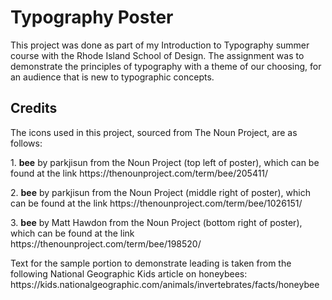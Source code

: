 <h1>Typography Poster</h1>
<p>This project was done as part of my Introduction to Typography summer course with the Rhode Island School of Design. The assignment was to demonstrate the principles of typography with a theme of our choosing, for an audience that is new to typographic concepts.

<h2>Credits</h2>
<p>The icons used in this project, sourced from The Noun Project, are as follows:</p>
<p>1. <strong>bee</strong> by parkjisun from the Noun Project (top left of poster), which can be found at the link https://thenounproject.com/term/bee/205411/</p>
<p>2. <strong>bee</strong> by parkjisun from the Noun Project (middle right of poster), which can be found at the link https://thenounproject.com/term/bee/1026151/</p>
<p>3. <strong>bee</strong> by Matt Hawdon from the Noun Project (bottom right of poster), which can be found at the link https://thenounproject.com/term/bee/198520/</p>
<p>Text for the sample portion to demonstrate leading is taken from the following National Geographic Kids article on honeybees: https://kids.nationalgeographic.com/animals/invertebrates/facts/honeybee</p>
